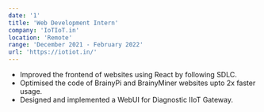 ```yaml
---
date: '1'
title: 'Web Development Intern'
company: 'IoTIoT.in'
location: 'Remote'
range: 'December 2021 - February 2022'
url: 'https://iotiot.in/'
---
```


- Improved the frontend of websites using React by following SDLC.
- Optimised the code of BrainyPi and BrainyMiner websites upto 2x
  faster usage.
- Designed and implemented a WebUI for Diagnostic IIoT Gateway.
